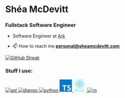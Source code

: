 # Shéa McDevitt

### Fullstack Software Engineer

- Software Engineer at [Ark](communities.projectark.co.uk)

- 📫 How to reach me **personal@sheamcdevitt.com**

[![GitHub Streak](https://streak-stats.demolab.com?user=sheamcdevitt&theme=icegray&hide_border=true&date_format=j%20M%5B%20Y%5D)](https://git.io/streak-stats)

<h3 align="left">Stuff I use:</h3>
<p align="left">

<a href="https://graphql.org" target="_blank" rel="noreferrer">
<img src="https://www.vectorlogo.zone/logos/graphql/graphql-icon.svg" alt="gql" width="40" height="40"/> </a>

<a href="https://www.djangoproject.com/" target="_blank" rel="noreferrer">
<img src="https://www.vectorlogo.zone/logos/djangoproject/djangoproject-icon.svg" alt="django" width="40" height="40"/> </a>

<a href="https://www.python.org/" target="_blank" rel="noreferrer">
<img src="https://www.vectorlogo.zone/logos/python/python-icon.svg" alt="python" width="40" height="40"/> </a>

<a href="https://www.typescriptlang.org/" target="_blank" rel="noreferrer">
<img src="https://raw.githubusercontent.com/devicons/devicon/master/icons/typescript/typescript-original.svg" alt="typescript" width="40" height="40"/> </a>

<a href="https://reactjs.org/" target="_blank" rel="noreferrer">
<img src="https://raw.githubusercontent.com/devicons/devicon/master/icons/react/react-original-wordmark.svg" alt="react" width="40" height="40"/> </a>

<a href="https://reactnative.dev/" target="_blank" rel="noreferrer">
<img src="https://cdn.worldvectorlogo.com/logos/react-native-1.svg" alt="rn" width="40" height="40"/> </a>
 </p>
